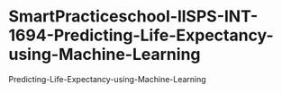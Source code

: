 # SmartPracticeschool-llSPS-INT-1694-Predicting-Life-Expectancy-using-Machine-Learning
Predicting-Life-Expectancy-using-Machine-Learning
